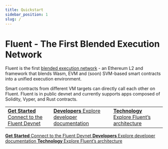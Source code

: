 ```yaml
---
title: Quickstart
sidebar_position: 1
slug: /
---
```


# Fluent - The First Blended Execution Network

Fluent is the first [blended execution network](https://www.fluent.xyz/blended-101) - an Ethereum L2 and framework that blends Wasm, EVM and (soon) SVM-based smart contracts into a unified execution environment.

Smart contracts from different VM targets can directly call each other on Fluent. Fluent is in public devnet and currently supports apps composed of Solidity, Vyper, and Rust contracts.

<table data-column-title-hidden data-view="cards">
    <tbody>
        <tr>
            <td>
                <a href="developer-preview/connect-to-fluent">
                    <strong>Get Started</strong> 
                    <span>Connect to the Fluent Devnet</span>
                </a>
            </td>
            <td>
                <a href="developer-guides/developer-quickstart-guides">
                    <strong>Developers </strong>
                    <span>Explore developer documentation</span>
                </a>
            </td>
            <td>
                <a href="knowledge-base/fluent-overview">
                    <strong>Technology </strong>
                    <span>Explore Fluent’s architecture</span>
                </a>
            </td>
        </tr>
    </tbody>
</table>
<div data-view="cards">
        <a href="developer-preview/connect-to-fluent">
            <strong>Get Started</strong> 
            <span>Connect to the Fluent Devnet</span>
        </a>
        <a href="developer-guides/developer-quickstart-guides">
            <strong>Developers </strong>
            <span>Explore developer documentation</span>
        </a>
        <a href="knowledge-base/fluent-overview">
            <strong>Technology </strong>
            <span>Explore Fluent’s architecture</span>
        </a>
</div>

